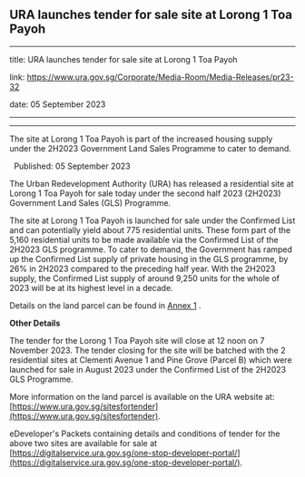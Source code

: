 ## URA launches tender for sale site at Lorong 1 Toa Payoh
---
title: URA launches tender for sale site at Lorong 1 Toa Payoh

link: https://www.ura.gov.sg/Corporate/Media-Room/Media-Releases/pr23-32

date: 05 September 2023

---

-------------------------------------------------------

The site at Lorong 1 Toa Payoh is part of the increased housing supply under the 2H2023 Government Land Sales Programme to cater to demand. 

  Published: 05 September 2023

The Urban Redevelopment Authority (URA) has released a residential site at Lorong 1 Toa Payoh for sale today under the second half 2023 (2H2023) Government Land Sales (GLS) Programme.   
  
The site at Lorong 1 Toa Payoh is launched for sale under the Confirmed List and can potentially yield about 775 residential units. These form part of the 5,160 residential units to be made available via the Confirmed List of the 2H2023 GLS programme. To cater to demand, the Government has ramped up the Confirmed List supply of private housing in the GLS programme, by 26% in 2H2023 compared to the preceding half year. With the 2H2023 supply, the Confirmed List supply of around 9,250 units for the whole of 2023 will be at its highest level in a decade.  
  
Details on the land parcel can be found in [Annex 1](https://www.ura.gov.sg/-/media/Corporate/Media-Room/2023/Sep/pr23-32a_v2.pdf) .  
  
**Other Details**

The tender for the Lorong 1 Toa Payoh site will close at 12 noon on 7 November 2023. The tender closing for the site will be batched with the 2 residential sites at Clementi Avenue 1 and Pine Grove (Parcel B) which were launched for sale in August 2023 under the Confirmed List of the 2H2023 GLS Programme.  
  
More information on the land parcel is available on the URA website at: [https://www.ura.gov.sg/sitesfortender](https://www.ura.gov.sg/sitesfortender).  
  
eDeveloper's Packets containing details and conditions of tender for the above two sites are available for sale at [https://digitalservice.ura.gov.sg/one-stop-developer-portal/](https://digitalservice.ura.gov.sg/one-stop-developer-portal/).